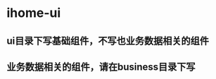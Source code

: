 <!--
 * @Descripttion: 
 * @version: 
 * @Author: zyc
 * @Date: 2020-05-21 17:05:31
 * @LastEditors: zyc
 * @LastEditTime: 2020-08-12 14:49:59
--> 
# ihome-ui

##  ui目录下写基础组件，不写也业务数据相关的组件

##  业务数据相关的组件，请在business目录下写